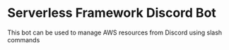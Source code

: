 # Serverless Framework Discord Bot

This bot can be used to manage AWS resources from Discord using slash commands